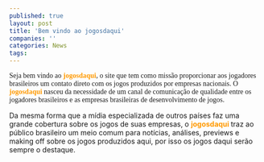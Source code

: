 ```yaml
---
published: true
layout: post
title: 'Bem vindo ao jogosdaqui'
companies: ''
categories: News
tags: 
---
```

<p style="font-family: verdana;">Seja bem vindo ao <span style="font-weight: bold; color: #ff9900;">jogosdaqui</span>, o site que tem como missão proporcionar aos jogadores brasileiros um contato direto com os jogos produzidos por empresas nacionais. O <span style="font-weight: bold; color: #ff9900;">jogosdaqui</span> nasceu da necessidade de um canal de comunicação de qualidade entre os jogadores brasileiros e as empresas brasileiras de desenvolvimento de jogos.

Da mesma forma que a mídia especializada de outros países faz uma grande cobertura sobre os jogos de suas empresas, o <span style="font-weight: bold; color: #ff9900;">jogosdaqui </span>traz ao público brasileiro um meio comum para notícias, análises, previews e making off sobre os jogos produzidos aqui, por isso os jogos daqui serão sempre o destaque.